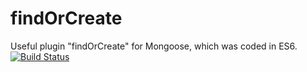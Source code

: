 # findOrCreate
Useful plugin "findOrCreate" for Mongoose, which was coded in ES6.
[![Build Status](https://travis-ci.org/travis-ci/travis-web.svg?branch=master)](https://travis-ci.org/travis-ci/travis-web)